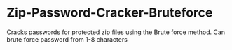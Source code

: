 # Zip-Password-Cracker-Bruteforce
Cracks passwords for protected zip files using the Brute force method. Can brute force password from 1-8 characters
